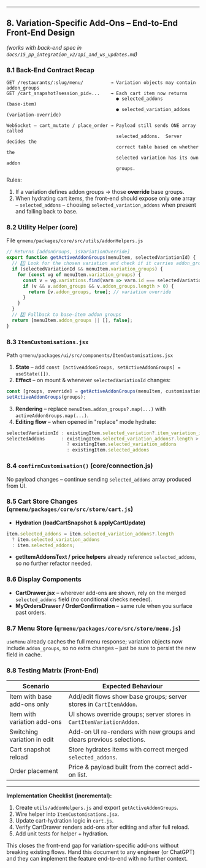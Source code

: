 
---

## 8. Variation-Specific Add-Ons – End-to-End Front-End Design  
*(works with back-end spec in `docs/15_pp_integration_v2/api_and_ws_updates.md`)*

### 8.1 Back-End Contract Recap

```
GET /restaurants/:slug/menu/          → Variation objects may contain addon_groups
GET /cart_snapshot?session_pid=...    → Each cart item now returns
                                        ● selected_addons               (base-item)
                                        ● selected_variation_addons     (variation-override)

WebSocket – cart_mutate / place_order → Payload still sends ONE array called
                                        selected_addons.  Server decides the
                                        correct table based on whether the
                                        selected variation has its own addon
                                        groups.
```

Rules:
1. If a variation defines addon groups → those **override** base groups.
2. When hydrating cart items, the front-end should expose only **one** array –
   `selected_addons` – choosing `selected_variation_addons` when present and
   falling back to base.

### 8.2 Utility Helper (core)

File `qrmenu/packages/core/src/utils/addonHelpers.js`
```js
// Returns [addonGroups, isVariationOverride]
export function getActiveAddonGroups(menuItem, selectedVariationId) {
  // 1️⃣ Look for the chosen variation and check if it carries addon_groups
  if (selectedVariationId && menuItem.variation_groups) {
    for (const vg of menuItem.variation_groups) {
      const v = vg.variations.find(varn => varn.id === selectedVariationId);
      if (v && v.addon_groups && v.addon_groups.length > 0) {
        return [v.addon_groups, true]; // variation override
      }
    }
  }
  // 2️⃣ Fallback to base-item addon groups
  return [menuItem.addon_groups || [], false];
}
```

### 8.3 `ItemCustomisations.jsx`
Path `qrmenu/packages/ui/src/components/ItemCustomisations.jsx`

1. **State** – add `const [activeAddonGroups, setActiveAddonGroups] = useState([])`.
2. **Effect** – on mount & whenever `selectedVariationId` changes:
```js
const [groups, override] = getActiveAddonGroups(menuItem, customisationData.selectedVariationId);
setActiveAddonGroups(groups);
```
3. **Rendering** – replace `menuItem.addon_groups?.map(...)` with
   `activeAddonGroups.map(...)`.
4. **Editing flow** – when opened in "replace" mode hydrate:
```js
selectedVariationId : existingItem.selected_variation?.item_variation_id || null
selectedAddons      : existingItem.selected_variation_addons?.length > 0
                      ? existingItem.selected_variation_addons
                      : existingItem.selected_addons
```

### 8.4 `confirmCustomisation()` (core/connection.js)
No payload changes – continue sending `selected_addons` array produced from UI.

### 8.5 Cart Store Changes (`qrmenu/packages/core/src/store/cart.js`)

* **Hydration (loadCartSnapshot & applyCartUpdate)**
```js
item.selected_addons = item.selected_variation_addons?.length
  ? item.selected_variation_addons
  : item.selected_addons;
```
* **getItemAddonsText / price helpers** already reference `selected_addons`, so
  no further refactor needed.

### 8.6 Display Components

* **CartDrawer.jsx** – wherever add-ons are shown, rely on the merged
  `selected_addons` field (no conditional checks needed).
* **MyOrdersDrawer / OrderConfirmation** – same rule when you surface past
  orders.

### 8.7 Menu Store (`qrmenu/packages/core/src/store/menu.js`)
`useMenu` already caches the full menu response; variation objects now include
`addon_groups`, so no extra changes – just be sure to persist the new field in
cache.

### 8.8 Testing Matrix (Front-End)
| Scenario | Expected Behaviour |
|----------|--------------------|
| Item with base add-ons only | Add/edit flows show base groups; server stores in `CartItemAddon`. |
| Item with variation add-ons | UI shows override groups; server stores in `CartItemVariationAddon`. |
| Switching variation in edit | Add-on UI re-renders with new groups and clears previous selections. |
| Cart snapshot reload | Store hydrates items with correct merged `selected_addons`. |
| Order placement | Price & payload built from the correct add-on list. |

---

**Implementation Checklist (incremental):**
1. Create `utils/addonHelpers.js` and export `getActiveAddonGroups`.
2. Wire helper into `ItemCustomisations.jsx`.
3. Update cart-hydration logic in `cart.js`.
4. Verify CartDrawer renders add-ons after editing and after full reload.
5. Add unit tests for helper + hydration.

This closes the front-end gap for variation-specific add-ons without breaking
existing flows.  Hand this document to any engineer (or ChatGPT) and they can
implement the feature end-to-end with no further context.